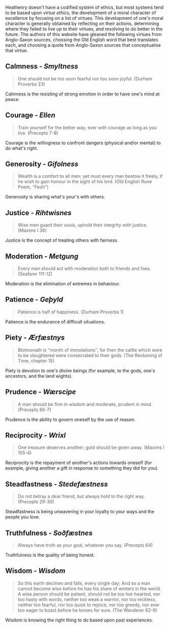 Heathenry doesn't have a codified system of ethics, but most systems tend to be based upon *virtue ethics*, the development of a moral character of excellence by focusing on a list of virtues. This development of one's moral character is generally obtained by reflecting on their actions, determining where they failed to live up to their virtues, and resolving to do better in the future. The authors of this website have gleaned the following virtues from Anglo-Saxon sources, choosing the Old English word that best translates each, and choosing a quote from Anglo-Saxon sources that conceptualise that virtue.

## Calmness - *Smyltness*
> One should not be too soon fearful nor too soon joyful. (Durham Proverbs 23)

Calmness is the resisting of strong emotion in order to have one's mind at peace.

## Courage - *Ellen*
> Train yourself for the better way, ever with courage as long as you live. (Precepts 7-8)

Courage is the willingness to confront dangers (physical and/or mental) to do what's right.

## Generosity - *Gifolness*
> Wealth is a comfort to all men;
> yet must every man bestow it freely,
> if he wish to gain honour in the sight of his lord. (Old English Rune Poem, "Feoh")

Generosity is sharing what's your's with others.

## Justice - *Rihtwisnes*
> Wise men guard their souls, uphold their integrity with justice. (Maxims I 36)

Justice is the concept of treating others with fairness.

## Moderation - *Metgung*
> Every man should act with moderation both to friends and foes. (Seafarer 111-12)

Moderation is the elimination of extremes in behaviour.

## Patience - *Geþyld*
> Patience is half of happiness. (Durham Proverbs 1)

Patience is the endurance of difficult situations.

## Piety - *Ærfæstnys*
> Blotmonath is ‘‘month of immolations’’, for then the cattle which were to be slaughtered were consecrated to their gods. (The Reckoning of Time, chapter 15)

Piety is devotion to one's divine beings (for example, to the gods, one's ancestors, and the land wights).

## Prudence - *Wærscipe*
> A man should be firm in wisdom and moderate, prudent in mind. (Precepts 86-7)

Prudence is the ability to govern oneself by the use of reason.

## Reciprocity - *Wrixl*
> One treasure deserves another; gold should be given away. (Maxims I 155-4)

Reciprocity is the repayment of another's actions towards oneself (for example, giving another a gift in response to something they did for you).

## Steadfastness - *Stedefæstness*
> Do not betray a dear friend, but always hold to the right way. (Precepts 29-30)

Steadfastness is being unwavering in your loyalty to your ways and the people you love.

## Truthfulness - *Soðfæstnes*
> Always have truth as your goal, whatever you say. (Precepts 64)

Truthfulness is the quality of being honest.

## Wisdom - *Wisdom*
> So this earth declines and falls, every single day; And so a man cannot become wise before he has his share of winters in the world. A wise person should be patient, should not be too hot-hearted, nor too hasty with words, neither too weak a warrior, nor too reckless, neither too fearful, nor too quick to rejoice, nor too greedy, nor ever too eager to boast before he knows for sure. (The Wanderer 62-9)

Wisdom is knowing the right thing to do based upon past experiences.
